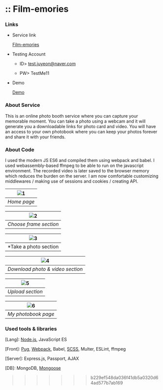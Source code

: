 # :: Film-emories

### Links

- Service link

  [Film-emories](https://filmemories-yeonny0723.koyeb.app/)

- Testing Account
  
  * ID>
    test.juyeon@naver.com

  * PW>
    TestMe11

- Demo

  [Demo](https://www.youtube.com/watch?v=U8DoEwD1OlU)

### About Service

This is an online photo booth service where you can capture your memorable moment.
You can take a photo using a webcam and it will generate you a downloadable links for photo card and video. You will have an access to your own photobook where you can keep your photos forever and share it with your friends.

### About Code

I used the modern JS ES6 and compiled them using webpack and babel. I used webassembly-based ffmpeg to be able to run on the javascript environment. The recorded video is later saved to the browser memory which reduces the burden on the server. I am now comfortable customizing middlewares / making use of sessions and cookies / creating API.

| ![1](https://user-images.githubusercontent.com/70524037/201041377-e0d58644-62b5-48c8-bcd5-8211caf90279.jpeg) |
| :----------------------------------------------------------------------------------------------------------: |
|                                                 _Home page_                                                  |

| ![2](https://user-images.githubusercontent.com/70524037/201041357-d9ceb3a1-b84c-4f64-8b1a-32e7879c540a.png) |
| :---------------------------------------------------------------------------------------------------------: |
|                                           _Choose frame section_                                            |

| ![3](https://user-images.githubusercontent.com/70524037/201041347-f4dd1c9d-aca2-43d4-b481-73f9cbbe7c2a.png) |
| :---------------------------------------------------------------------------------------------------------: |
|                                           \*Take a photo section                                            |

| ![4](https://user-images.githubusercontent.com/70524037/201041324-f82cf4cc-a35f-441d-a4ad-3fd0fe11491a.jpeg) |
| :----------------------------------------------------------------------------------------------------------: |
|                                       _Download photo & video section_                                       |

| ![5](https://user-images.githubusercontent.com/70524037/201041185-25daa14c-0913-4f29-a205-6c3ad5201b52.png) |
| :---------------------------------------------------------------------------------------------------------: |
|                                              _Upload section_                                               |

| ![6](https://user-images.githubusercontent.com/70524037/201041152-89e9f7dc-634b-431a-a50b-1edebd439824.jpeg) |
| :----------------------------------------------------------------------------------------------------------: |
|                                             _My photobook page_                                              |

### Used tools & libraries

[Lang]: [Node.js](https://github.com/Yeonny0723/film-emories/tree/master/src/client/js), JavaScript ES

[Front]: [Pug](https://github.com/Yeonny0723/film-emories/tree/master/src/views), [Webpack](https://github.com/Yeonny0723/film-emories/blob/master/webpack.config.cjs), Babel, [SCSS](https://github.com/Yeonny0723/film-emories/tree/master/src/client/scss), Multer, ESLint, ffmpeg

[Server]: Express.js, Passport, AJAX

[DB]: MongoDB, [Mongoose](https://github.com/Yeonny0723/film-emories/tree/master/src/models)

> > > > > > > b229ef548da036f41db5a0320d64ad577b7ab169
